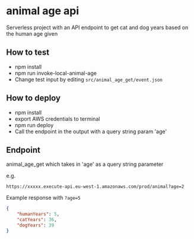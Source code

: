# animal age api

Serverless project with an API endpoint to get cat and dog years based on the human age given

## How to test
- npm install
- npm run invoke-local-animal-age
- Change test input by editing `src/animal_age_get/event.json`

## How to deploy
- npm install
- export AWS credentials to terminal
- npm run deploy
- Call the endpoint in the output with a query string param 'age'

## Endpoint
animal_age_get which takes in 'age' as a query string parameter

e.g.

`https://xxxxx.execute-api.eu-west-1.amazonaws.com/prod/animal?age=2`

Example response with `?age=5`
```json
{
    "humanYears": 5,
    "catYears": 36,
    "dogYears": 39
}
```
